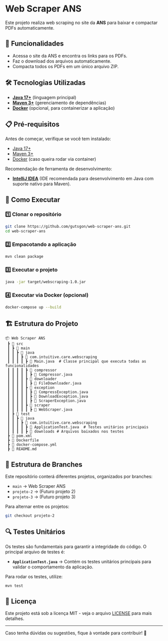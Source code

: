 # Web Scraper ANS

Este projeto realiza web scraping no site da **ANS** para baixar e compactar PDFs automaticamente.

## 📌 Funcionalidades

- Acessa o site da ANS e encontra os links para os PDFs.
- Faz o download dos arquivos automaticamente.
- Compacta todos os PDFs em um único arquivo ZIP.

## 🛠 Tecnologias Utilizadas

- **[Java 17+](https://jdk.java.net/)** (linguagem principal)
- **[Maven 3+](https://maven.apache.org/download.cgi)** (gerenciamento de dependências)
- **[Docker](https://www.docker.com/)** (opcional, para containerizar a aplicação)

## 📋 Pré-requisitos

Antes de começar, verifique se você tem instalado:

- [Java 17+](https://jdk.java.net/)
- [Maven 3+](https://maven.apache.org/download.cgi)
- [Docker](https://www.docker.com/) (caso queira rodar via container)

Recomendação de ferramenta de desenvolvimento:

- **[IntelliJ IDEA](https://www.jetbrains.com/idea/)** (IDE recomendada para desenvolvimento em Java com suporte nativo para Maven).

## 🚀 Como Executar

### 1️⃣ Clonar o repositório

```sh
git clone https://github.com/gutsgon/web-scraper-ans.git
cd web-scraper-ans
```

### 2️⃣ Empacotando a aplicação

```sh
mvn clean package
```

### 3️⃣ Executar o projeto

```sh
java -jar target/webscraping-1.0.jar
```

### 4️⃣ Executar via Docker (opcional)

```sh
docker-compose up --build
```

## 🏗 Estrutura do Projeto

```
📦 Web Scraper ANS
 ┣ 📂 src
 ┃ ┣ 📂 main
 ┃ ┃ ┣ 📂 java
 ┃ ┃ ┃ ┣ 📂 com.intuitive.care.webscraping
 ┃ ┃ ┃ ┃ ┣ 📜 Main.java  # Classe principal que executa todas as funcionalidades
 ┃ ┃ ┃ ┃ ┣ 📂 compressor
 ┃ ┃ ┃ ┃ ┃ ┣ 📜 Compressor.java
 ┃ ┃ ┃ ┃ ┣ 📂 downloader
 ┃ ┃ ┃ ┃ ┃ ┣ 📜 FileDownloader.java
 ┃ ┃ ┃ ┃ ┣ 📂 exception
 ┃ ┃ ┃ ┃ ┃ ┣ 📜 CompressException.java
 ┃ ┃ ┃ ┃ ┃ ┣ 📜 DownloadException.java
 ┃ ┃ ┃ ┃ ┃ ┣ 📜 ScraperException.java
 ┃ ┃ ┃ ┃ ┣ 📂 scraper
 ┃ ┃ ┃ ┃ ┃ ┣ 📜 WebScraper.java
 ┃ ┣ 📂 test
 ┃ ┃ ┣ 📂 java
 ┃ ┃ ┃ ┣ 📂 com.intuitive.care.webscraping
 ┃ ┃ ┃ ┃ ┣ 📜 ApplicationTest.java  # Testes unitários principais
 ┃ ┃ ┃ ┃ ┣ 📂 downloads # Arquivos baixados nos testes
 ┣ 📜 pom.xml
 ┣ 📜 Dockerfile
 ┣ 📜 docker-compose.yml
 ┣ 📜 README.md
```

## 🌿 Estrutura de Branches

Este repositório conterá diferentes projetos, organizados por branches:

- `main` → Web Scraper ANS
- `projeto-2` → (Futuro projeto 2)
- `projeto-3` → (Futuro projeto 3)

Para alternar entre os projetos:

```sh
git checkout projeto-2
```

## 🔍 Testes Unitários

Os testes são fundamentais para garantir a integridade do código. O principal arquivo de testes é:

- **`ApplicationTest.java`** → Contém os testes unitários principais para validar o comportamento da aplicação.

Para rodar os testes, utilize:

```sh
mvn test
```

## 📜 Licença

Este projeto está sob a licença MIT - veja o arquivo [LICENSE](LICENSE) para mais detalhes.

---

Caso tenha dúvidas ou sugestões, fique à vontade para contribuir! 🚀

